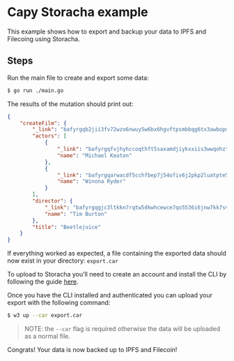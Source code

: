 # Capy Storacha example

This example shows how to export and backup your data to IPFS and Filecoing using Storacha.

## Steps

Run the main file to create and export some data:

```bash
$ go run ./main.go
```

The results of the mutation should print out:

```json
{
    "createFilm": {
        "_link": "bafyrgqb2jii3fv72wzo6nwuy5w6bx6hgvftpsmbbqg6tx3awbopmzbelmxol3erzz7v25bf7wxd6zsnuutbqtrtmeijeusnmvxor5xfdwd7ni",
        "actors": [
            {
                "_link": "bafyrgqfvjhyhccoqthft5saxamdjiykxxiis3wwqohztknbd23opg4daw2av77iwg2ktcfcsorr4wen6romcihzvpnwumk25hbat4vsfsbyak",
                "name": "Michael Keaton"
            },
            {
                "_link": "bafyrgqarwacdf5cchfbep7j54ofiv6j2pkp2luatpte5ot33yr2hygwf6jdh5zuxvmnbtivjtbfpm5mi3pxdzwx523hy6bolwk6cp2em53dy4",
                "name": "Winona Ryder"
            }
        ],
        "director": {
            "_link": "bafyrgqgjc3ltkkn7rqtw5dkwhcewce7qo5536i6jnw7kk7svlrtwfuwy3f7fx2j5ma2cacgggmnf6uszgib73j3kivbw5sultano237e7kyto",
            "name": "Tim Burton"
        },
        "title": "Beetlejuice"
    }
}
```

If everything worked as expected, a file containing the exported data should now exist in your directory: `export.car`

To upload to Storacha you'll need to create an account and install the CLI by following the guide [here](https://docs.storacha.network/w3cli/).

Once you have the CLI installed and authenticated you can upload your export with the following command:

```bash
$ w3 up --car export.car
```

> NOTE: the `--car` flag is required otherwise the data will be uploaded as a normal file.

Congrats! Your data is now backed up to IPFS and Filecoin!
